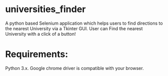 # universities_finder
A python based Selenium application which helps users to find directions to the nearest University via a Tkinter GUI.  User can Find the nearest University with a click of a button!

# Requirements:
Python 3.x.
Google chrome driver is compatible with your browser.
